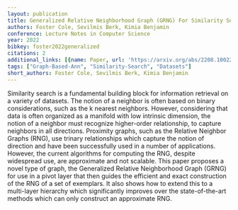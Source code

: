 ```yaml
---
layout: publication
title: Generalized Relative Neighborhood Graph (GRNG) For Similarity Search
authors: Foster Cole, Sevilmis Berk, Kimia Benjamin
conference: Lecture Notes in Computer Science
year: 2022
bibkey: foster2022generalized
citations: 2
additional_links: [{name: Paper, url: 'https://arxiv.org/abs/2208.10022'}]
tags: ["Graph-Based-Ann", "Similarity-Search", "Datasets"]
short_authors: Foster Cole, Sevilmis Berk, Kimia Benjamin
---
```

Similarity search is a fundamental building block for information retrieval
on a variety of datasets. The notion of a neighbor is often based on binary
considerations, such as the k nearest neighbors. However, considering that data
is often organized as a manifold with low intrinsic dimension, the notion of a
neighbor must recognize higher-order relationship, to capture neighbors in all
directions. Proximity graphs, such as the Relative Neighbor Graphs (RNG), use
trinary relationships which capture the notion of direction and have been
successfully used in a number of applications. However, the current algorithms
for computing the RNG, despite widespread use, are approximate and not
scalable. This paper proposes a novel type of graph, the Generalized Relative
Neighborhood Graph (GRNG) for use in a pivot layer that then guides the
efficient and exact construction of the RNG of a set of exemplars. It also
shows how to extend this to a multi-layer hierarchy which significantly
improves over the state-of-the-art methods which can only construct an
approximate RNG.